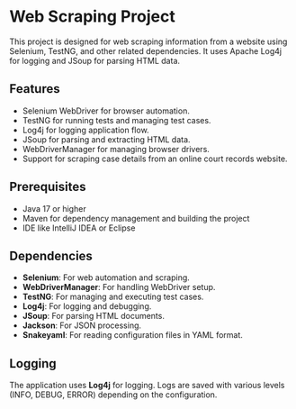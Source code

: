 # Web Scraping Project

This project is designed for web scraping information from a website using Selenium, TestNG, and other related dependencies. It uses Apache Log4j for logging and JSoup for parsing HTML data.

## Features
- Selenium WebDriver for browser automation.
- TestNG for running tests and managing test cases.
- Log4j for logging application flow.
- JSoup for parsing and extracting HTML data.
- WebDriverManager for managing browser drivers.
- Support for scraping case details from an online court records website.

## Prerequisites
- Java 17 or higher
- Maven for dependency management and building the project
- IDE like IntelliJ IDEA or Eclipse

## Dependencies
- **Selenium**: For web automation and scraping.
- **WebDriverManager**: For handling WebDriver setup.
- **TestNG**: For managing and executing test cases.
- **Log4j**: For logging and debugging.
- **JSoup**: For parsing HTML documents.
- **Jackson**: For JSON processing.
- **Snakeyaml**: For reading configuration files in YAML format.

## Logging
The application uses **Log4j** for logging. Logs are saved with various levels (INFO, DEBUG, ERROR) depending on the configuration.
